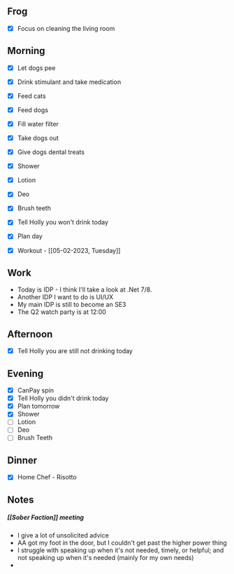 ## Frog
- [x] Focus on cleaning the living room

## Morning 
- [x] Let dogs pee
- [x] Drink stimulant and take medication
- [x] Feed cats
- [x] Feed dogs
- [x] Fill water filter
- [x] Take dogs out 
- [x] Give dogs dental treats
- [x] Shower
- [x] Lotion
- [x] Deo
- [x] Brush teeth
- [x] Tell Holly you won't drink today
- [x] Plan day

- [x] Workout - [[05-02-2023, Tuesday]]

## Work
- Today is IDP - I think I'll take a look at .Net 7/8. 
- Another IDP I want to do is UI/UX
- My main IDP is still to become an SE3
- The Q2 watch party is at 12:00 

## Afternoon 
- [x] Tell Holly you are still not drinking today 

## Evening
- [x] CanPay spin
- [x] Tell Holly you didn't drink today
- [x] Plan tomorrow 
- [x] Shower 
- [ ] Lotion 
- [ ] Deo 
- [ ] Brush Teeth 

## Dinner 
- [x] Home Chef - Risotto

## Notes 

##### [[Sober Faction]] meeting
- I give a lot of unsolicited advice
- AA got my foot in the door, but I couldn't get past the higher power thing
- I struggle with speaking up when it's not needed, timely, or helpful; and not speaking up when it's needed (mainly for my own needs)
- 